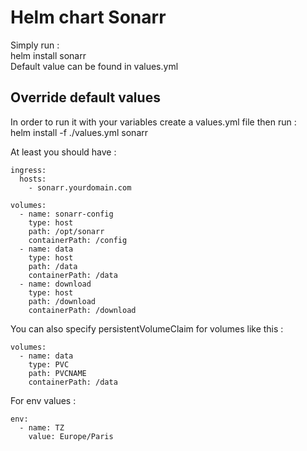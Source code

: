#  Helm chart Sonarr
Simply run :  
helm install sonarr  
Default value can be found in values.yml

## Override default values

In order to run it with your variables create a values.yml file then run :  
helm install -f ./values.yml sonarr

At least you should have :  

    ingress:
      hosts:
        - sonarr.yourdomain.com

    volumes:
      - name: sonarr-config
        type: host
        path: /opt/sonarr
        containerPath: /config
      - name: data
        type: host
        path: /data
        containerPath: /data
      - name: download
        type: host
        path: /download
        containerPath: /download


You can also specify persistentVolumeClaim for volumes like this :

    volumes:
      - name: data
        type: PVC
        path: PVCNAME
        containerPath: /data
        
For env values : 

    env:
      - name: TZ
        value: Europe/Paris
